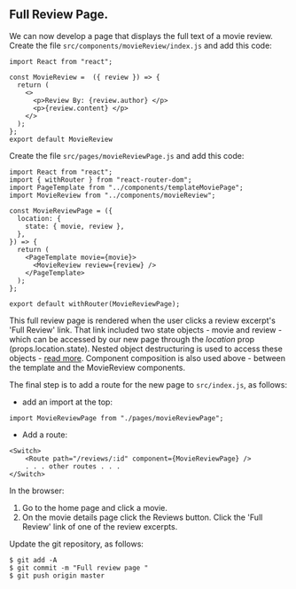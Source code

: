## Full Review Page.

We can now develop a page that displays the full text of a movie review. Create the file `src/components/movieReview/index.js` and add this code:

```
import React from "react";

const MovieReview =  ({ review }) => {
  return (
    <>
      <p>Review By: {review.author} </p>
      <p>{review.content} </p>
    </>
  );
};
export default MovieReview
```

Create the file `src/pages/movieReviewPage.js` and add this code:

```
import React from "react";
import { withRouter } from "react-router-dom";
import PageTemplate from "../components/templateMoviePage";
import MovieReview from "../components/movieReview";

const MovieReviewPage = ({
  location: {
    state: { movie, review },
  },
}) => {
  return (
    <PageTemplate movie={movie}>
      <MovieReview review={review} />
    </PageTemplate>
  );
};

export default withRouter(MovieReviewPage);
```

This full review page is rendered when the user clicks a review excerpt's 'Full Review' link. That link included two state objects - movie and review - which can be accessed by our new page through the _location_ prop (props.location.state). Nested object destructuring is used to access these objects - [read more](https://medium.com/@pyrolistical/destructuring-nested-objects-9dabdd01a3b8). Component composition is also used above - between the template and the MovieReview components.

The final step is to add a route for the new page to `src/index.js`, as follows:

- add an import at the top:

```
import MovieReviewPage from "./pages/movieReviewPage";
```

- Add a route:

```
<Switch>
    <Route path="/reviews/:id" component={MovieReviewPage} />
    . . . other routes . . .
</Switch>
```

In the browser:

1. Go to the home page and click a movie.
1. On the movie details page click the Reviews button. Click the 'Full Review' link of one of the review excerpts.

Update the git repository, as follows:

```
$ git add -A
$ git commit -m "Full review page "
$ git push origin master
```

[freview]: ./img/review.png
